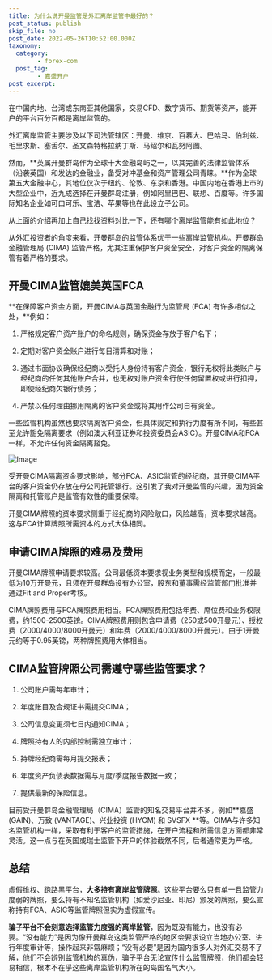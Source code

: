 ```yaml
---
title: 为什么说开曼监管是外汇离岸监管中最好的？
post_status: publish
skip_file: no
post_date: 2022-05-26T10:52:00.000Z
taxonomy:
  category:
        - forex-com
  post_tag:
        - 嘉盛开户
post_excerpt: 
---
```

在中国内地、台湾或东南亚其他国家，交易CFD、数字货币、期货等资产，能开户的平台百分百都是离岸监管的。

外汇离岸监管主要涉及以下司法管辖区：开曼、维京、百慕大、巴哈马、伯利兹、毛里求斯、塞舌尔、圣文森特格拉纳丁斯、马绍尔和瓦努阿图。

然而，**英属开曼群岛作为全球十大金融岛屿之一，以其完善的法律监管体系（沿袭英国）和发达的金融业，备受对冲基金和资产管理公司青睐。**作为全球第五大金融中心，其地位仅次于纽约、伦敦、东京和香港。中国内地在香港上市的大型企业中，近九成选择在开曼群岛注册，例如阿里巴巴、联想、百度等。许多国际知名企业如可口可乐、宝洁、苹果等也在此设立子公司。

从上面的介绍再加上自己找找资料对比一下，还有哪个离岸监管能有如此地位？

从外汇投资者的角度来看，开曼群岛的监管体系优于一些离岸监管机构。开曼群岛金融管理局 (CIMA) 监管严格，尤其注重保护客户资金安全，对客户资金的隔离保管有着严格的要求。

## 开曼CIMA监管媲美英国FCA

**在保障客户资金方面，开曼CIMA与英国金融行为监管局 (FCA) 有许多相似之处，**例如：

1. 严格规定客户资产账户的命名规则，确保资金存放于客户名下；

1. 定期对客户资金账户进行每日清算和对账；

1. 通过书面协议确保经纪商以受托人身份持有客户资金，银行无权将此类账户与经纪商的任何其他账户合并，也无权对账户资金行使任何留置权或进行扣押，即使经纪商欠银行债务；

1. 严禁以任何理由挪用隔离的客户资金或将其用作公司自有资金。

一些监管机构虽然也要求隔离客户资金，但具体规定和执行力度有所不同，有些甚至允许豁免隔离要求（例如澳大利亚证券和投资委员会ASIC）。开曼CIMA和FCA一样，不允许任何资金隔离豁免。

![Image](https://prod-files-secure.s3.us-west-2.amazonaws.com/39ed1227-6d7d-4570-be36-9ccd4a2c4241/bd849744-3fcb-4a37-8312-357962c8f065/image.png?X-Amz-Algorithm=AWS4-HMAC-SHA256&X-Amz-Content-Sha256=UNSIGNED-PAYLOAD&X-Amz-Credential=ASIAZI2LB466VGIXBKLW%2F20250418%2Fus-west-2%2Fs3%2Faws4_request&X-Amz-Date=20250418T041357Z&X-Amz-Expires=3600&X-Amz-Security-Token=IQoJb3JpZ2luX2VjEOT%2F%2F%2F%2F%2F%2F%2F%2F%2F%2FwEaCXVzLXdlc3QtMiJGMEQCICTqApH7%2BbM9fkKMSVoOM2gyrVguNUswGlljBgr2UHanAiAMeESmJPTHretmvKFnVh12yfRpVP6UFR%2BwTm0yx%2FQ7JCr%2FAwhtEAAaDDYzNzQyMzE4MzgwNSIMFHFw7CFZ59Mg4Y2uKtwDtLGh2oxsG4jv525480x30tIBxVNn7%2BDkFjc7ijK2I%2BUVEDp47vhiIR7hizVUnh5A8pHdn5bFunt5AiHsYfyByWfuH8jUa21pXs2UPJ%2BonagYROJrMzqih4VkgNTt0vRH%2BfWXb7ww80qCNcfkBX8jRBCTo1TBYcW8bda22uxcAvbq%2FoNaPx112NGGpq3pDrqYR2LOun2jCKdTMV%2Fm3n4Gz0nsmk0AMFuGT6%2BcTd%2FbX5Dsm8DXZIyAjxPA87gEX1RnRmuDVnG5nEnuqMDA7c7UxpVlb8D%2FM81YCFYJcN1SEGBIjCNDAh%2FlW8YFfpZYraM%2B5E4IbEi7ky2OSOYGYqHESP4xBs7urDZ4vUDEctrt6oDinMgf9EQGuIFFE%2BqSwp8r1BKhb8ELAXk6oA3P9TBIpbr721U4D43ERJjfzrv2q4hPv0M2eHW%2FP3JUwvqK0r3LrmXbywMsjEoOowAjDVJ%2F5qZhbkqO696Rh1lnXzIGexzngmJT%2BGzZI8AKOeT8%2BfqqMzwmmyJqdd2XjJk2TEMYM%2BybZ4eduidcrlVwxnaxf%2Fl3BNmrAZGYbxSV9ntYkWUK6GB18JaZLbgkDPQG5l%2BHrb8%2FlZXga2S%2FPSesW%2BsUF%2FqCp1RKDtARINA%2FIwQwp42HwAY6pgHgKd5NUANFJZMq3ftSqQB1XMNZ2eg6zz7wb1l3e73%2BclISih9wJhy8c%2Bdtp6B%2BjHeckmgtE2rqgfQkC6xv870kzgWofXEiV%2FuNJMvBchFkDyk%2FdFjSfgO2duBMMgNlNPG%2F481IvdDm0SM%2BDqc6hQeok56x2qO4mB8U2Y9U4BsLWRRjZP1kOYCNrTRYwjpKf3in7iHWgdT4U1XzcbnBuN%2BMJcfqKEAs&X-Amz-Signature=b424456557c60a4275abdcc4840ba239dde52713ee413076c50084e50d45439d&X-Amz-SignedHeaders=host&x-id=GetObject)

受开曼CIMA隔离资金要求影响，部分FCA、ASIC监管的经纪商，其开曼CIMA平台的客户资金仍存放在母公司托管银行。这引发了我对开曼监管的兴趣，因为资金隔离和托管账户是监管有效性的重要保障。

开曼CIMA牌照的资本要求侧重于经纪商的风险敞口，风险越高，资本要求越高。这与FCA计算牌照所需资本的方式大体相同。

## **申请CIMA牌照的难易及费用**

开曼CIMA牌照申请要求较高。公司最低资本要求视业务类型和规模而定，一般最低为10万开曼元，且须在开曼群岛设有办公室，股东和董事需经监管部门批准并通过Fit and Proper考核。

CIMA牌照费用与FCA牌照费用相当。FCA牌照费用包括年费、席位费和业务权限费，约1500-2500英镑。CIMA牌照费用则包含申请费（250或500开曼元）、授权费（2000/4000/8000开曼元）和年费（2000/4000/8000开曼元）。由于1开曼元约等于0.95英镑，两种牌照费用大体相当。

## CIMA监管牌照公司需遵守哪些监管要求？

1. 公司账户需每年审计；

1. 年度账目及合规证书需提交CIMA；

1. 公司信息变更须七日内通知CIMA；

1. 牌照持有人的内部控制需独立审计；

1. 持牌经纪商需每月提交报表；

1. 年度资产负债表数据需与月度/季度报告数据一致；

1. 提供最新的保险信息。

目前受开曼群岛金融管理局（CIMA）监管的知名交易平台并不多，例如**嘉盛 (GAIN)、万致 (VANTAGE)、兴业投资 (HYCM) 和 SVSFX **等。CIMA与许多知名监管机构一样，采取有利于客户的监管措施，在开户流程和所需信息方面都非常灵活。这一点与在英国或瑞士监管下开户的体验截然不同，后者通常更为严格。

## 总结

虚假维权、跑路黑平台，**大多持有离岸监管牌照**。这些平台要么只有单一且监管力度弱的牌照，要么持有不知名监管机构（如爱沙尼亚、印尼）颁发的牌照，要么宣称持有FCA、ASIC等监管牌照但实为虚假宣传。

**骗子平台不会刻意选择监管力度强的离岸监管**，因为既没有能力，也没有必要。“没有能力”是因为像开曼群岛这类监管严格的地区会要求设立当地办公室、进行年度审计等，操作起来非常麻烦；“没有必要”是因为国内很多人对外汇交易不了解，他们不会辨别监管机构的真伪，骗子平台无论宣传什么监管牌照，他们都会轻易相信，根本不在乎这些离岸监管机构所在的岛国名气大小。
